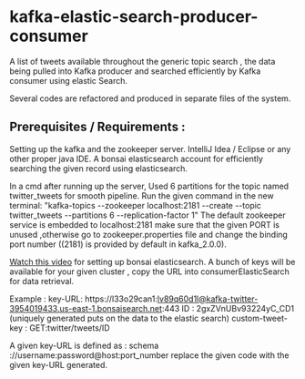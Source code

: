 # kafka-elastic-search-producer-consumer
A list of tweets available throughout the generic topic search , the data being pulled into Kafka producer and searched efficiently by Kafka consumer using elastic Search.

Several codes are refactored and produced in separate files of the system.
## Prerequisites / Requirements : 
Setting up the kafka and the zookeeper server.
IntelliJ Idea / Eclipse or any other proper java IDE. 
A bonsai elasticsearch account for efficiently searching the given record using elasticsearch. 


In a cmd after running up the server, Used 6 partitions for the topic named twitter_tweets for smooth pipeline.
Run the given command in the new terminal: 
 "kafka-topics --zookeeper localhost:2181 --create --topic twitter_tweets --partitions 6 --replication-factor 1"
The default zookeeper service is embedded to localhost:2181 make sure that the given PORT is unused ,otherwise go to zookeeper.properties file and change the binding port number ((2181) is provided by default in kafka_2.0.0).

[Watch this video](https://www.youtube.com/watch?v=Bgjcuv-qkcg) for setting up bonsai elasticsearch. 
A bunch of keys will be available for your given cluster , copy the URL into consumerElasticSearch for data retrieval. 


Example : 
 key-URL: https://l33o29can1:lv89q60d1l@kafka-twitter-3954019433.us-east-1.bonsaisearch.net:443
    ID : 2gxZVnUBv93224yC_CD1 (uniquely generated puts on the data to the elastic search)
    custom-tweet-key : GET:twitter/tweets/ID


A given key-URL is defined as : 
          schema ://username:password@host:port_number replace the given code with the given key-URL generated. 
